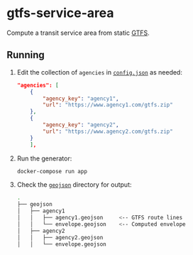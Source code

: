 # gtfs-service-area

Compute a transit service area from static [GTFS](https://gtfs.org/reference/static).

## Running

1. Edit the collection of `agencies` in [`config.json`](config.json) as needed:

    ```json
    "agencies": [
        {
            "agency_key": "agency1",
            "url": "https://www.agency1.com/gtfs.zip"
        },
        {
            "agency_key": "agency2",
            "url": "https://www.agency2.com/gtfs.zip"
        }
        ],
    ```

1. Run the generator:

    ````bash
    docker-compose run app
    ````

1. Check the [`geojson`](geojson/) directory for output:

    ```bash
    .
    ├── geojson
    │   ├── agency1
    │   │   ├── agency1.geojson     <-- GTFS route lines
    │   │   └── envelope.geojson    <-- Computed envelope
    │   ├── agency2
    │   │   ├── agency2.geojson
    │   │   └── envelope.geojson
    ```
